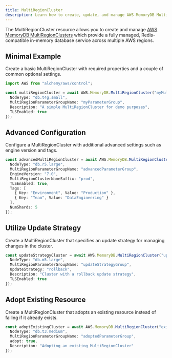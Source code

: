 ```yaml
---
title: MultiRegionCluster
description: Learn how to create, update, and manage AWS MemoryDB MultiRegionClusters using Alchemy Cloud Control.
---
```



The MultiRegionCluster resource allows you to create and manage [AWS MemoryDB MultiRegionClusters](https://docs.aws.amazon.com/memorydb/latest/userguide/) which provide a fully managed, Redis-compatible in-memory database service across multiple AWS regions.

## Minimal Example

Create a basic MultiRegionCluster with required properties and a couple of common optional settings.

```ts
import AWS from "alchemy/aws/control";

const multiRegionCluster = await AWS.MemoryDB.MultiRegionCluster("myMultiRegionCluster", {
  NodeType: "db.t4g.small",
  MultiRegionParameterGroupName: "myParameterGroup",
  Description: "A simple MultiRegionCluster for demo purposes",
  TLSEnabled: true
});
```

## Advanced Configuration

Configure a MultiRegionCluster with additional advanced settings such as engine version and tags.

```ts
const advancedMultiRegionCluster = await AWS.MemoryDB.MultiRegionCluster("advancedCluster", {
  NodeType: "db.r5.large",
  MultiRegionParameterGroupName: "advancedParameterGroup",
  EngineVersion: "7.0",
  MultiRegionClusterNameSuffix: "prod",
  TLSEnabled: true,
  Tags: [
    { Key: "Environment", Value: "Production" },
    { Key: "Team", Value: "DataEngineering" }
  ],
  NumShards: 5
});
```

## Utilize Update Strategy

Create a MultiRegionCluster that specifies an update strategy for managing changes in the cluster.

```ts
const updateStrategyCluster = await AWS.MemoryDB.MultiRegionCluster("updateStrategyCluster", {
  NodeType: "db.m5.large",
  MultiRegionParameterGroupName: "updateStrategyGroup",
  UpdateStrategy: "rollback",
  Description: "Cluster with a rollback update strategy",
  TLSEnabled: true
});
```

## Adopt Existing Resource

Create a MultiRegionCluster that adopts an existing resource instead of failing if it already exists.

```ts
const adoptExistingCluster = await AWS.MemoryDB.MultiRegionCluster("existingCluster", {
  NodeType: "db.t3.medium",
  MultiRegionParameterGroupName: "adoptedParameterGroup",
  adopt: true,
  Description: "Adopting an existing MultiRegionCluster"
});
```
